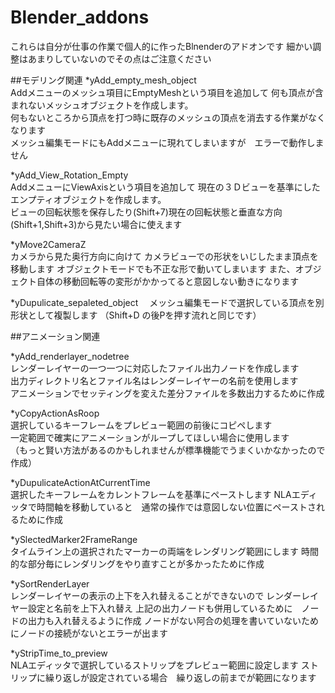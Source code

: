 # Blender_addons
これらは自分が仕事の作業で個人的に作ったBlnenderのアドオンです
細かい調整はあまりしていないのでその点はご注意ください

##モデリング関連
*yAdd_empty_mesh_object  
Addメニューのメッシュ項目にEmptyMeshという項目を追加して
何も頂点が含まれないメッシュオブジェクトを作成します。  
何もないところから頂点を打つ時に既存のメッシュの頂点を消去する作業がなくなります  
メッシュ編集モードにもAddメニューに現れてしまいますが　エラーで動作しません  

*yAdd_View_Rotation_Empty  
AddメニューにViewAxisという項目を追加して
現在の３Ｄビューを基準にしたエンプティオブジェクトを作成します。  
ビューの回転状態を保存したり(Shift+7)現在の回転状態と垂直な方向(Shift+1,Shift+3)から見たい場合に使えます  


*yMove2CameraZ  
カメラから見た奥行方向に向けて
カメラビューでの形状をいじしたまま頂点を移動します
オブジェクトモードでも不正な形で動いてしまいます
また、オブジェクト自体の移動回転等の変形がかかってると意図しない動きになります

*yDupulicate_sepaleted_object　
メッシュ編集モードで選択している頂点を別形状として複製します
（Shift+D の後Pを押す流れと同じです）


##アニメーション関連  

*yAdd_renderlayer_nodetree  
レンダーレイヤーの一つ一つに対応したファイル出力ノードを作成します  
出力ディレクトリ名とファイル名はレンダーレイヤーの名前を使用します  
アニメーションでセッティングを変えた差分ファイルを多数出力するために作成

*yCopyActionAsRoop  
選択しているキーフレームをプレビュー範囲の前後にコピペします  
一定範囲で確実にアニメーションがループしてほしい場合に使用します  
（もっと賢い方法があるのかもしれませんが標準機能でうまくいかなかったので作成）  　


*yDupulicateActionAtCurrentTime  
選択したキーフレームをカレントフレームを基準にペーストします
NLAエディッタで時間軸を移動していると　通常の操作では意図しない位置にペーストされるために作成

*ySlectedMarker2FrameRange  
タイムライン上の選択されたマーカーの両端をレンダリング範囲にします
時間的な部分毎にレンダリングをやり直すことが多かったために作成

*ySortRenderLayer  
レンダーレイヤーの表示の上下を入れ替えることができないので
レンダーレイヤー設定と名前を上下入れ替え
上記の出力ノードも併用しているために　ノードの出力も入れ替えるように作成
ノードがない阿合の処理を書いていないためにノードの接続がないとエラーが出ます

*yStripTime_to_preview  
NLAエディッタで選択しているストリップをプレビュー範囲に設定します
ストリップに繰り返しが設定されている場合　繰り返しの前までが範囲になります
